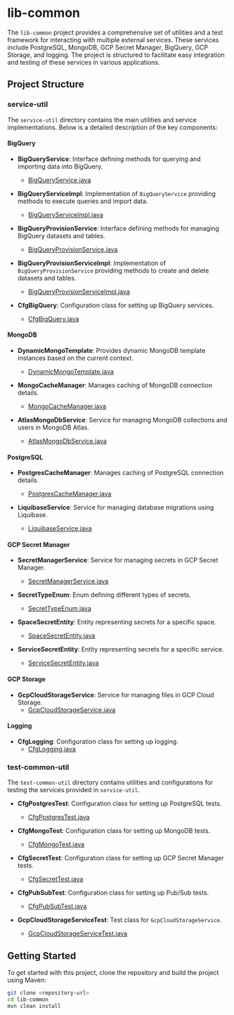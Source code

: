 # lib-common

The `lib-common` project provides a comprehensive set of utilities and a test framework for interacting with multiple external services. These services include PostgreSQL, MongoDB, GCP Secret Manager, BigQuery, GCP Storage, and logging. The project is structured to facilitate easy integration and testing of these services in various applications.

## Project Structure

### service-util

The `service-util` directory contains the main utilities and service implementations. Below is a detailed description of the key components:

#### BigQuery

- **BigQueryService**: Interface defining methods for querying and importing data into BigQuery.
  - [BigQueryService.java](lib-common/service-util/src/main/java/com/cmile/serviceutil/bigquery/BigQueryService.java)

- **BigQueryServiceImpl**: Implementation of `BigQueryService` providing methods to execute queries and import data.
  - [BigQueryServiceImpl.java](lib-common/service-util/src/main/java/com/cmile/serviceutil/bigquery/BigQueryServiceImpl.java)

- **BigQueryProvisionService**: Interface defining methods for managing BigQuery datasets and tables.
  - [BigQueryProvisionService.java](lib-common/service-util/src/main/java/com/cmile/serviceutil/bigquery/BigQueryProvisionService.java)

- **BigQueryProvisionServiceImpl**: Implementation of `BigQueryProvisionService` providing methods to create and delete datasets and tables.
  - [BigQueryProvisionServiceImpl.java](lib-common/service-util/src/main/java/com/cmile/serviceutil/bigquery/BigQueryProvisionServiceImpl.java)

- **CfgBigQuery**: Configuration class for setting up BigQuery services.
  - [CfgBigQuery.java](lib-common/service-util/src/main/java/com/cmile/serviceutil/bigquery/CfgBigQuery.java)

#### MongoDB

- **DynamicMongoTemplate**: Provides dynamic MongoDB template instances based on the current context.
  - [DynamicMongoTemplate.java](lib-common/service-util/src/main/java/com/cmile/serviceutil/mongo/DynamicMongoTemplate.java)

- **MongoCacheManager**: Manages caching of MongoDB connection details.
  - [MongoCacheManager.java](lib-common/service-util/src/main/java/com/cmile/serviceutil/mongo/MongoCacheManager.java)

- **AtlasMongoDbService**: Service for managing MongoDB collections and users in MongoDB Atlas.
  - [AtlasMongoDbService.java](lib-common/service-util/src/main/java/com/cmile/serviceutil/mongo/AtlasMongoDbService.java)

#### PostgreSQL

- **PostgresCacheManager**: Manages caching of PostgreSQL connection details.
  - [PostgresCacheManager.java](lib-common/service-util/src/main/java/com/cmile/serviceutil/sqlconnection/PostgresCacheManager.java)

- **LiquibaseService**: Service for managing database migrations using Liquibase.
  - [LiquibaseService.java](lib-common/service-util/src/main/java/com/cmile/serviceutil/sqlconnection/migration/LiquibaseService.java)

#### GCP Secret Manager

- **SecretManagerService**: Service for managing secrets in GCP Secret Manager.
  - [SecretManagerService.java](lib-common/service-util/src/main/java/com/cmile/serviceutil/secret/SecretManagerService.java)

- **SecretTypeEnum**: Enum defining different types of secrets.
  - [SecretTypeEnum.java](lib-common/service-util/src/main/java/com/cmile/serviceutil/secret/SecretTypeEnum.java)

- **SpaceSecretEntity**: Entity representing secrets for a specific space.
  - [SpaceSecretEntity.java](lib-common/service-util/src/main/java/com/cmile/serviceutil/secret/entity/SpaceSecretEntity.java)

- **ServiceSecretEntity**: Entity representing secrets for a specific service.
  - [ServiceSecretEntity.java](lib-common/service-util/src/main/java/com/cmile/serviceutil/secret/entity/ServiceSecretEntity.java)

#### GCP Storage

- **GcpCloudStorageService**: Service for managing files in GCP Cloud Storage.
  - [GcpCloudStorageService.java](lib-common/service-util/src/main/java/com/cmile/serviceutil/storage/GcpCloudStorageService.java)

#### Logging

- **CfgLogging**: Configuration class for setting up logging.
  - [CfgLogging.java](lib-common/service-util/src/main/java/com/cmile/serviceutil/logging/CfgLogging.java)

### test-common-util

The `test-common-util` directory contains utilities and configurations for testing the services provided in `service-util`.

- **CfgPostgresTest**: Configuration class for setting up PostgreSQL tests.
  - [CfgPostgresTest.java](lib-common/test-common-util/src/main/java/com/cmile/testutil/CfgPostgresTest.java)

- **CfgMongoTest**: Configuration class for setting up MongoDB tests.
  - [CfgMongoTest.java](lib-common/test-common-util/src/main/java/com/cmile/testutil/CfgMongoTest.java)

- **CfgSecretTest**: Configuration class for setting up GCP Secret Manager tests.
  - [CfgSecretTest.java](lib-common/test-common-util/src/main/java/com/cmile/testutil/CfgSecretTest.java)

- **CfgPubSubTest**: Configuration class for setting up Pub/Sub tests.
  - [CfgPubSubTest.java](lib-common/test-common-util/src/main/java/com/cmile/testutil/CfgPubSubTest.java)

- **GcpCloudStorageServiceTest**: Test class for `GcpCloudStorageService`.
  - [GcpCloudStorageServiceTest.java](lib-common/test-common-util/src/test/java/com/cmile/serviceutil/storage/GcpCloudStorageServiceTest.java)

## Getting Started

To get started with this project, clone the repository and build the project using Maven:

```sh
git clone <repository-url>
cd lib-common
mvn clean install
